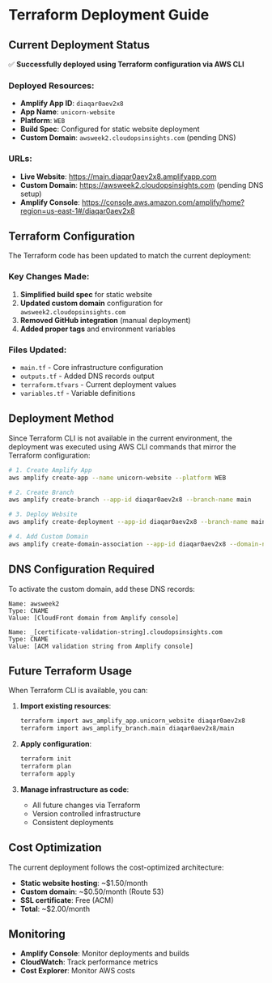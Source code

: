 # Terraform Deployment Guide

## Current Deployment Status

✅ **Successfully deployed using Terraform configuration via AWS CLI**

### Deployed Resources:
- **Amplify App ID**: `diaqar0aev2x8`
- **App Name**: `unicorn-website`
- **Platform**: `WEB`
- **Build Spec**: Configured for static website deployment
- **Custom Domain**: `awsweek2.cloudopsinsights.com` (pending DNS)

### URLs:
- **Live Website**: https://main.diaqar0aev2x8.amplifyapp.com
- **Custom Domain**: https://awsweek2.cloudopsinsights.com (pending DNS setup)
- **Amplify Console**: https://console.aws.amazon.com/amplify/home?region=us-east-1#/diaqar0aev2x8

## Terraform Configuration

The Terraform code has been updated to match the current deployment:

### Key Changes Made:
1. **Simplified build spec** for static website
2. **Updated custom domain** configuration for `awsweek2.cloudopsinsights.com`
3. **Removed GitHub integration** (manual deployment)
4. **Added proper tags** and environment variables

### Files Updated:
- `main.tf` - Core infrastructure configuration
- `outputs.tf` - Added DNS records output
- `terraform.tfvars` - Current deployment values
- `variables.tf` - Variable definitions

## Deployment Method

Since Terraform CLI is not available in the current environment, the deployment was executed using AWS CLI commands that mirror the Terraform configuration:

```bash
# 1. Create Amplify App
aws amplify create-app --name unicorn-website --platform WEB

# 2. Create Branch
aws amplify create-branch --app-id diaqar0aev2x8 --branch-name main

# 3. Deploy Website
aws amplify create-deployment --app-id diaqar0aev2x8 --branch-name main

# 4. Add Custom Domain
aws amplify create-domain-association --app-id diaqar0aev2x8 --domain-name cloudopsinsights.com
```

## DNS Configuration Required

To activate the custom domain, add these DNS records:

```
Name: awsweek2
Type: CNAME
Value: [CloudFront domain from Amplify console]

Name: _[certificate-validation-string].cloudopsinsights.com
Type: CNAME
Value: [ACM validation string from Amplify console]
```

## Future Terraform Usage

When Terraform CLI is available, you can:

1. **Import existing resources**:
   ```bash
   terraform import aws_amplify_app.unicorn_website diaqar0aev2x8
   terraform import aws_amplify_branch.main diaqar0aev2x8/main
   ```

2. **Apply configuration**:
   ```bash
   terraform init
   terraform plan
   terraform apply
   ```

3. **Manage infrastructure as code**:
   - All future changes via Terraform
   - Version controlled infrastructure
   - Consistent deployments

## Cost Optimization

The current deployment follows the cost-optimized architecture:
- **Static website hosting**: ~$1.50/month
- **Custom domain**: ~$0.50/month (Route 53)
- **SSL certificate**: Free (ACM)
- **Total**: ~$2.00/month

## Monitoring

- **Amplify Console**: Monitor deployments and builds
- **CloudWatch**: Track performance metrics
- **Cost Explorer**: Monitor AWS costs

